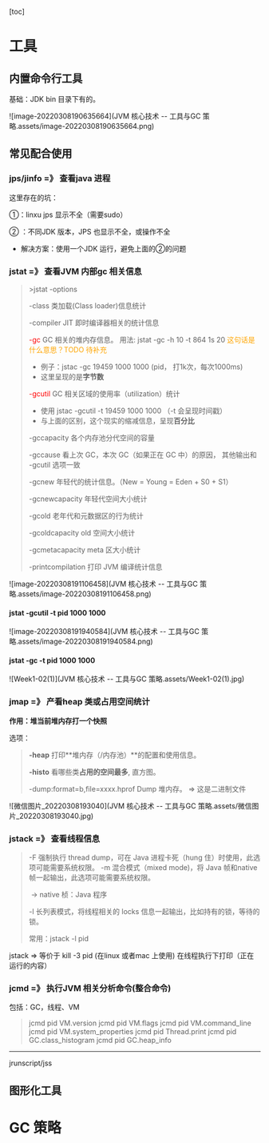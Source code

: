 

[toc]



# 工具

## 内置命令行工具

基础：JDK bin 目录下有的。

![image-20220308190635664](JVM 核心技术 -- 工具与GC 策略.assets/image-20220308190635664.png)



## 常见配合使用

### jps/jinfo =》 查看java 进程

这里存在的坑：

①：linxu jps 显示不全（需要sudo）

② ：不同JDK 版本，JPS 也显示不全，或操作不全

- 解决方案：使用一个JDK 运行，避免上面的②的问题



### jstat =》 查看JVM 内部gc 相关信息

> \>jstat -options
>
> -class 类加载(Class loader)信息统计
>
> -compiler JIT 即时编译器相关的统计信息
>
> <font color = "red">-gc</font> GC 相关的堆内存信息。 用法: jstat -gc -h 10 -t 864 1s 20 <font color="#FFA500">这句话是什么意思？TODO 待补充</font>
>
> 	- 例子：jstac -gc 19459 1000 1000 (pid， 打1k次，每次1000ms)
> 	- 这里呈现的是**字节数**
>
> <font color = "red">-gcutil</font> GC 相关区域的使用率（utilization）统计
>
> 	- 使用 jstac -gcutil -t 19459 1000 1000   （-t 会呈现时间戳）
> 	- 与上面的区别，这个现实的缩减信息，呈现**百分比**
>
> -gccapacity 各个内存池分代空间的容量
>
> -gccause 看上次 GC，本次 GC（如果正在 GC 中）的原因， 其他输出和 -gcutil 选项一致
>
> -gcnew 年轻代的统计信息。（New = Young = Eden + S0 + S1）
>
> -gcnewcapacity 年轻代空间大小统计
>
> -gcold 老年代和元数据区的行为统计
>
> -gcoldcapacity old 空间大小统计
>
> -gcmetacapacity meta 区大小统计
>
> 
>
> -printcompilation 打印 JVM 编译统计信息

![image-20220308191106458](JVM 核心技术 -- 工具与GC 策略.assets/image-20220308191106458.png)

#### jstat -gcutil -t pid 1000 1000

![image-20220308191940584](JVM 核心技术 -- 工具与GC 策略.assets/image-20220308191940584.png)



#### jstat -gc -t pid 1000 1000

![Week1-02(1)](JVM 核心技术 -- 工具与GC 策略.assets/Week1-02(1).jpg)





### jmap =》 产看heap 类或占用空间统计 

**作用：堆当前堆内存打一个快照**

选项：

>**-heap** 打印**堆内存（/内存池）**的配置和使用信息。
>
>**-histo** 看哪些类**占用的空间最多**, 直方图。
>
>-dump:format=b,file=xxxx.hprof Dump 堆内存。 => 这是二进制文件



![微信图片_20220308193040](JVM 核心技术 -- 工具与GC 策略.assets/微信图片_20220308193040.jpg)



### jstack =》 查看线程信息

>-F 强制执行 thread dump，可在 Java 进程卡死（hung 住）时使用，此选项可能需要系统权限。
>-m 混合模式（mixed mode)，将 Java 帧和native 帧一起输出，此选项可能需要系统权限。
>
>​    -> native 桢：Java 程序
>
>-l 长列表模式，将线程相关的 locks 信息一起输出，比如持有的锁，等待的锁。
>
>常用：jstack -l pid



jstack => 等价于 kill -3 pid (在linux 或者mac 上使用) 在线程执行下打印（正在运行的内容）



### jcmd =》 执行JVM 相关分析命令(整合命令)

包括：GC，线程、VM

>jcmd pid VM.version
>jcmd pid VM.flags
>jcmd pid VM.command_line
>jcmd pid VM.system_properties
>jcmd pid Thread.print
>jcmd pid GC.class_histogram
>jcmd pid GC.heap_info



---------

jrunscript/jss









## 图形化工具

 





# GC 策略

